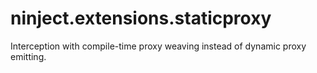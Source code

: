 ninject.extensions.staticproxy
==============================

Interception with compile-time proxy weaving instead of dynamic proxy emitting.
